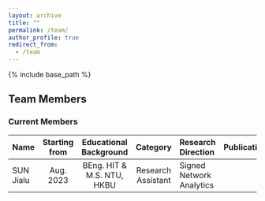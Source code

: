 ```yaml
---
layout: archive
title: ""
permalink: /team/
author_profile: true
redirect_from:
  - /team
---
```


{% include base_path %}

## Team Members

### Current Members

| Name         | Starting from  |  Educational Background       |  Category    |   Research Direction  |   Publications  |
|:--------------|:----------------:|:-------------------------------:|:--------------:|:-----------------------|:-----------------------|
| SUN Jialu | Aug. 2023      | BEng. HIT & M.S. NTU, HKBU| Research Assistant |     Signed Network Analytics  |                       |
